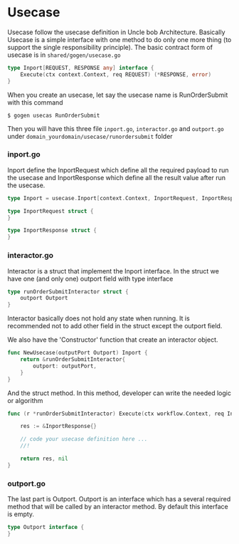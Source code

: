# Usecase

Usecase follow the usecase definition in Uncle bob Architecture. 
Basically Usecase is a simple interface with one method to do only one more thing (to support the single responsibility principle). 
The basic contract form of usecase is in `shared/gogen/usecase.go`

```go
type Inport[REQUEST, RESPONSE any] interface {
	Execute(ctx context.Context, req REQUEST) (*RESPONSE, error)
}
```

When you create an usecase, let say the usecase name is RunOrderSubmit with this command

```shell
$ gogen usecas RunOrderSubmit
```

Then you will have this three file `inport.go`, `interactor.go` and `outport.go` under `domain_yourdomain/usecase/runordersubmit` folder

### inport.go

Inport define the InportRequest which define all the required payload to run the usecase and 
InportResponse which define all the result value after run the usecase. 

```go
type Inport = usecase.Inport[context.Context, InportRequest, InportResponse]

type InportRequest struct {
}

type InportResponse struct {
}
```

### interactor.go

Interactor is a struct that implement the Inport interface.
In the struct we have one (and only one) outport field with type interface

```go
type runOrderSubmitInteractor struct {
	outport Outport
}
```

Interactor basically does not hold any state when running. It is recommended not to add other field in the struct except the outport field.

We also have the 'Constructor' function that create an interactor object. 

```go
func NewUsecase(outputPort Outport) Inport {
	return &runOrderSubmitInteractor{
		outport: outputPort,
	}
}
```

And the struct method. In this method, developer can write the needed logic or algorithm 

```go
func (r *runOrderSubmitInteractor) Execute(ctx workflow.Context, req InportRequest) (*InportResponse, error) {

	res := &InportResponse{}

	// code your usecase definition here ...
	//!

	return res, nil
}
```

### outport.go

The last part is Outport. Outport is an interface which has a several required method that will be called by an interactor method. By default this interface is empty.

```go
type Outport interface {
}
```


